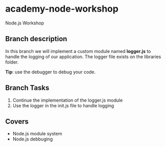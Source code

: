 # academy-node-workshop

Node.js Workshop

## Branch description

In this branch we will implement a custom module named **logger.js** to handle the logging
of our application. The logger file exists on the libraries folder.

__Tip__: use the debugger to debug your code.

## Branch Tasks

1. Continue the implementation of the logger.js module
2. Use the logger in the init.js file to handle logging

## Covers

- Node.js module system
- Node.js debbuging
